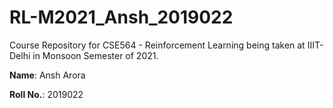 # RL-M2021_Ansh_2019022
Course Repository for CSE564 - Reinforcement Learning being taken at IIIT-Delhi in Monsoon Semester of 2021.

**Name**: Ansh Arora

**Roll No.**: 2019022
